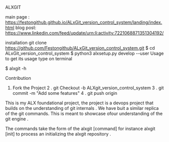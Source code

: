 ALXGIT

main page : https://festongithub.github.io/ALxGit_version_control_system/landing/index.html
blog post: https://www.linkedin.com/feed/update/urn:li:activity:7221068871351304192/

installation
git clone https://github.com/Festongithub/ALxGit_version_control_system.git
$ cd ALxGit_version_control_system
$ python3 alxsetup.py develop --user
Usage
to get its usage type on terminal

$ alxgit -h 

Contribution 
1. Fork the Project
2 . git Checkout -b ALXgit_version_control_system
3 . git commit -m "Add some features"
4 . git push origin

This is my ALX foundational project,
the project is a devops project that builds on the understanding of git internals .
We have buit a similar replica of the git commands. This is meant to showcase ofour understanding of the git engine . 

The commands take the form of the 
alxgit [command] for instance alxgit [init] to process an initializing the alxgit repository .

